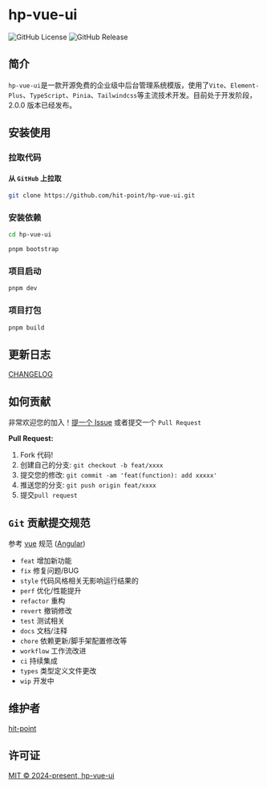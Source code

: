 <h1>hp-vue-ui</h1>

![GitHub License](https://img.shields.io/github/license/hit-point/hp-vue-ui) ![GitHub Release](https://img.shields.io/github/v/release/hit-point/hp-vue-ui)

## 简介

`hp-vue-ui`是一款开源免费的企业级中后台管理系统模版，使用了`Vite`、`Element-Plus`、`TypeScript`、`Pinia`、`Tailwindcss`等主流技术开发。目前处于开发阶段，2.0.0 版本已经发布。

## 安装使用

### 拉取代码

#### 从 `GitHub` 上拉取

```bash
git clone https://github.com/hit-point/hp-vue-ui.git
```

### 安装依赖

```bash
cd hp-vue-ui

pnpm bootstrap
```

### 项目启动

```bash
pnpm dev
```

### 项目打包

```bash
pnpm build
```

## 更新日志

[CHANGELOG](./CHANGELOG.md)

## 如何贡献

非常欢迎您的加入！[提一个 Issue](https://github.com/hit-point/hp-vue-ui/issues/new) 或者提交一个 `Pull Request`

**Pull Request:**

1. Fork 代码!
2. 创建自己的分支: `git checkout -b feat/xxxx`
3. 提交您的修改: `git commit -am 'feat(function): add xxxxx'`
4. 推送您的分支: `git push origin feat/xxxx`
5. 提交`pull request`

## `Git` 贡献提交规范

参考 [vue](https://github.com/vuejs/vue/blob/dev/.github/COMMIT_CONVENTION.md) 规范 ([Angular](https://github.com/conventional-changelog/conventional-changelog/tree/master/packages/conventional-changelog-angular))

- `feat` 增加新功能
- `fix` 修复问题/BUG
- `style` 代码风格相关无影响运行结果的
- `perf` 优化/性能提升
- `refactor` 重构
- `revert` 撤销修改
- `test` 测试相关
- `docs` 文档/注释
- `chore` 依赖更新/脚手架配置修改等
- `workflow` 工作流改进
- `ci` 持续集成
- `types` 类型定义文件更改
- `wip` 开发中

## 维护者

[hit-point](https://github.com/hit-point)

## 许可证

[MIT © 2024-present, hp-vue-ui](./LICENSE)
